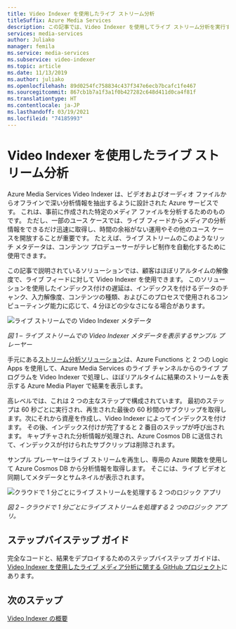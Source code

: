```yaml
---
title: Video Indexer を使用したライブ ストリーム分析
titleSuffix: Azure Media Services
description: この記事では、Video Indexer を使用してライブ ストリーム分析を実行する方法について説明します。
services: media-services
author: Juliako
manager: femila
ms.service: media-services
ms.subservice: video-indexer
ms.topic: article
ms.date: 11/13/2019
ms.author: juliako
ms.openlocfilehash: 89d0254fc758834c437f347e6ecb7bcafc1fe467
ms.sourcegitcommit: 867cb1b7a1f3a1f0b427282c648d411d0ca4f81f
ms.translationtype: HT
ms.contentlocale: ja-JP
ms.lasthandoff: 03/19/2021
ms.locfileid: "74185993"
---
```

# <a name="live-stream-analysis-with-video-indexer"></a>Video Indexer を使用したライブ ストリーム分析

Azure Media Services Video Indexer は、ビデオおよびオーディオ ファイルからオフラインで深い分析情報を抽出するように設計された Azure サービスです。 これは、事前に作成された特定のメディア ファイルを分析するためのものです。 ただし、一部のユース ケースでは、ライブ フィードからメディアの分析情報をできるだけ迅速に取得し、時間の余裕がない運用やその他のユース ケースを開放することが重要です。 たとえば、ライブ ストリームのこのようなリッチ メタデータは、コンテンツ プロデューサーがテレビ制作を自動化するために使用できます。

この記事で説明されているソリューションでは、顧客はほぼリアルタイムの解像度で、ライブ フィードに対して Video Indexer を使用できます。 このソリューションを使用したインデックス付けの遅延は、インデックスを付けるデータのチャンク、入力解像度、コンテンツの種類、およびこのプロセスで使用されるコンピューティング能力に応じて、4 分ほどの少なさになる場合があります。

![ライブ ストリームでの Video Indexer メタデータ](./media/live-stream-analysis/live-stream-analysis01.png)

*図 1 – ライブ ストリームでの Video Indexer メタデータを表示するサンプル プレーヤー*

手元にある[ストリーム分析ソリューション](https://aka.ms/livestreamanalysis)は、Azure Functions と 2 つの Logic Apps を使用して、Azure Media Services のライブ チャンネルからのライブ プログラムを Video Indexer で処理し、ほぼリアルタイムに結果のストリームを表示する Azure Media Player で結果を表示します。

高レベルでは、これは 2 つの主なステップで構成されています。 最初のステップは 60 秒ごとに実行され、再生された最後の 60 秒間のサブクリップを取得します。次にそれから資産を作成し、Video Indexer によってインデックスを付けます。 その後、インデックス付けが完了すると 2 番目のステップが呼び出されます。 キャプチャされた分析情報が処理され、Azure Cosmos DB に送信されて、インデックスが付けられたサブクリップは削除されます。

サンプル プレーヤーはライブ ストリームを再生し、専用の Azure 関数を使用して Azure Cosmos DB から分析情報を取得します。 そこには、ライブ ビデオと同期してメタデータとサムネイルが表示されます。

![クラウドで 1 分ごとにライブ ストリームを処理する 2 つのロジック アプリ](./media/live-stream-analysis/live-stream-analysis02.png)

*図 2 – クラウドで 1 分ごとにライブ ストリームを処理する 2 つのロジック アプリ。*

## <a name="step-by-step-guide"></a>ステップバイステップ ガイド 

完全なコードと、結果をデプロイするためのステップバイステップ ガイドは、[Video Indexer を使用したライブ メディア分析に関する GitHub プロジェクト](https://aka.ms/livestreamanalysis)にあります。 

## <a name="next-steps"></a>次のステップ

[Video Indexer の概要](video-indexer-overview.md)
